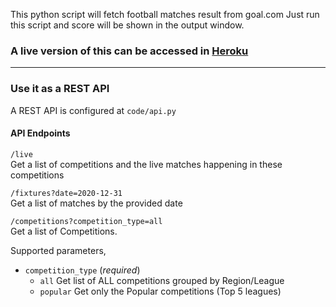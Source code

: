 This python script will fetch football matches result from goal.com
Just run this script and score will be shown in the output window.

### A live version of this can be accessed in [Heroku](https://goal-com-api.herokuapp.com/live)
---

### Use it as a REST API
A REST API is configured at `code/api.py`

#### API Endpoints
`/live`  
Get a list of competitions and the live matches happening in these competitions

`/fixtures?date=2020-12-31`  
Get a list of matches by the provided date

`/competitions?competition_type=all`  
Get a list of Competitions.

Supported parameters,   
- `competition_type` (*required*)
  - `all` Get list of ALL competitions grouped by Region/League
  - `popular` Get only the Popular competitions (Top 5 leagues)
